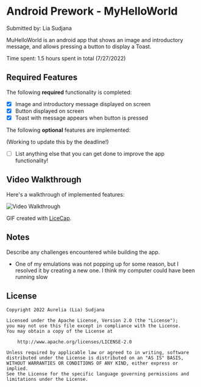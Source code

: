 # Android Prework - MyHelloWorld

Submitted by: Lia Sudjana

MuHelloWorld is an android app that shows an image and introductory message, and allows pressing a button to display a Toast. 

Time spent: 
1.5 hours spent in total (7/27/2022)

## Required Features

The following **required** functionality is completed:

* [x] Image and introductory message displayed on screen
* [x] Button displayed on screen
* [x] Toast with message appears when button is pressed 

The following **optional** features are implemented:

 (Working to update this by the deadline!)
* [ ] List anything else that you can get done to improve the app functionality!

## Video Walkthrough

Here's a walkthrough of implemented features:

<img src='https://user-images.githubusercontent.com/79615054/181374447-18ed23d9-b677-47ee-b203-af3af9c015c7.gif' title='Video Walkthrough' width='' alt='Video Walkthrough' />

<!-- Replace this with whatever GIF tool you used! -->
GIF created with [LiceCap](http://www.cockos.com/licecap/).  
<!-- Other options include:
[Kap](https://getkap.co/) for macOS
[ScreenToGif](https://www.screentogif.com/) for Windows
[peek](https://github.com/phw/peek) for Linux. -->

## Notes

Describe any challenges encountered while building the app.
- One of my emulations was not popping up for some reason, but I resolved it by creating a new one. I think my computer could have been running slow

## License

    Copyright 2022 Aurelia (Lia) Sudjana

    Licensed under the Apache License, Version 2.0 (the "License");
    you may not use this file except in compliance with the License.
    You may obtain a copy of the License at

        http://www.apache.org/licenses/LICENSE-2.0

    Unless required by applicable law or agreed to in writing, software
    distributed under the License is distributed on an "AS IS" BASIS,
    WITHOUT WARRANTIES OR CONDITIONS OF ANY KIND, either express or implied.
    See the License for the specific language governing permissions and
    limitations under the License.
